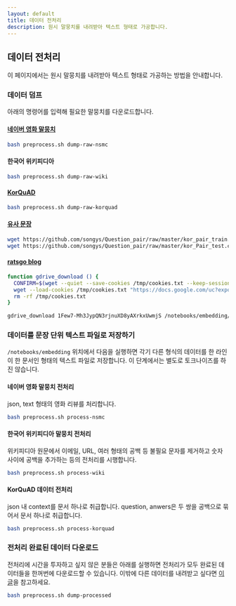 ```yaml
---
layout: default
title: 데이터 전처리
description: 원시 말뭉치를 내려받아 텍스트 형태로 가공합니다.
---
```


## 데이터 전처리

이 페이지에서는 원시 말뭉치를 내려받아 텍스트 형태로 가공하는 방법을 안내합니다.



### 데이터 덤프

아래의 명령어를 입력해 필요한 말뭉치를 다운로드합니다.

#### [네이버 영화 말뭉치](https://github.com/e9t/nsmc)

```bash
bash preprocess.sh dump-raw-nsmc
```

#### 한국어 위키피디아

```bash
bash preprocess.sh dump-raw-wiki
```

#### [KorQuAD](https://korquad.github.io)

```bash
bash preprocess.sh dump-raw-korquad
```

#### [유사 문장](https://github.com/songys/Question_pair)

```bash
wget https://github.com/songys/Question_pair/raw/master/kor_pair_train.csv -P /notebooks/embedding/data/raw
wget https://github.com/songys/Question_pair/raw/master/kor_Pair_test.csv -P /notebooks/embedding/data/raw
```

#### [ratsgo blog](http://ratsgo.github.io)

```bash
function gdrive_download () {
  CONFIRM=$(wget --quiet --save-cookies /tmp/cookies.txt --keep-session-cookies --no-check-certificate "https://docs.google.com/uc?export=download&id=$1" -O- | sed -rn 's/.*confirm=([0-9A-Za-z_]+).*/\1\n/p')
  wget --load-cookies /tmp/cookies.txt "https://docs.google.com/uc?export=download&confirm=$CONFIRM&id=$1" -O $2
  rm -rf /tmp/cookies.txt
}
          
gdrive_download 1Few7-Mh3JypQN3rjnuXD8yAXrkxUwmjS /notebooks/embedding/data/processed/processed_blog.txt
```



### 데이터를 문장 단위 텍스트 파일로 저장하기

`/notebooks/embedding` 위치에서 다음을 실행하면 각기 다른 형식의 데이터를 한 라인이 한 문서인 형태의 텍스트 파일로 저장합니다. 이 단계에서는 별도로 토크나이즈를 하진 않습니다.

#### 네이버 영화 말뭉치 전처리

json, text 형태의 영화 리뷰를 처리합니다.

```bash
bash preprocess.sh process-nsmc
```

#### 한국어 위키피디아 말뭉치 전처리

위키피디아 원문에서 이메일, URL, 여러 형태의 공백 등 불필요 문자를 제거하고 숫자 사이에 공백을 추가하는 등의 전처리를 시행합니다. 

```bash
bash preprocess.sh process-wiki
```

#### KorQuAD 데이터 전처리

json 내 context를 문서 하나로 취급합니다. question, anwers은 두 쌍을 공백으로 묶어서 문서 하나로 취급합니다.

```bash
bash preprocess.sh process-korquad
```



### 전처리 완료된 데이터 다운로드

전처리에 시간을 투자하고 싶지 않은 분들은 아래를 실행하면 전처리가 모두 완료된 데이터들을 한꺼번에 다운로드할 수 있습니다. 이밖에 다른 데이터를 내려받고 싶다면  [이 글](https://ratsgo.github.io/embedding/downloaddata.html)을 참고하세요. 

```bash
bash preprocess.sh dump-processed
```